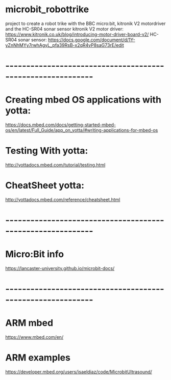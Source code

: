# microbit_robottrike
project to create a robot trike with the BBC micro:bit, kitronik V2 motordriver and the HC-SR04 sonar sensor
kitronik V2 motor driver: https://www.kitronik.co.uk/blog/introducing-motor-driver-board-v2/
HC-SR04 sonar sensor: https://docs.google.com/document/d/1Y-yZnNhMYy7rwhAgyL_pfa39RsB-x2qR4vP8saG73rE/edit

# -----------------------------------------------------------

# Creating mbed OS applications with yotta:
https://docs.mbed.com/docs/getting-started-mbed-os/en/latest/Full_Guide/app_on_yotta/#writing-applications-for-mbed-os
# Testing With yotta:
http://yottadocs.mbed.com/tutorial/testing.html
# CheatSheet yotta:
http://yottadocs.mbed.com/reference/cheatsheet.html

# -----------------------------------------------------------

# Micro:Bit info
https://lancaster-university.github.io/microbit-docs/

# -----------------------------------------------------------

# ARM mbed
https://www.mbed.com/en/
# ARM examples
https://developer.mbed.org/users/isaeldiaz/code/MicrobitUltrasound/
